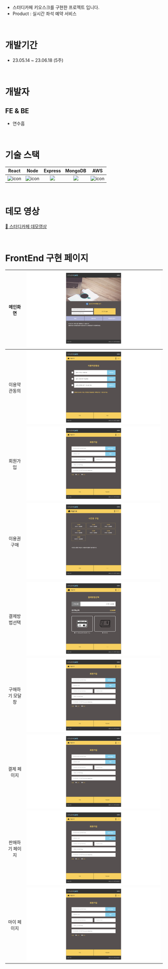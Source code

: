 - 스터디카페 키오스크를 구현한 프로젝트 입니다.
- Product : 실시간 좌석 예약 서비스

</br>


# 개발기간
- 23.05.14 ~ 23.06.18 (5주)
</br>

# 개발자
## FE & BE
- 연수흠
</br>

# 기술 스택

|React|Node|Express|MongoDB|AWS|
| :--: | :--: | :--: | :--: | :--: |
| <img src="https://techstack-generator.vercel.app/react-icon.svg" alt="icon" width="65" height="65" /> | <img src="https://techstack-generator.vercel.app/nginx-icon.svg" alt="icon" width="65" height="65" /> | <img src="https://img.shields.io/badge/express-000000?style=for-the-badge&logo=express&logoColor=white"> | <img src="https://img.shields.io/badge/mongoDB-47A248?style=for-the-badge&logo=MongoDB&logoColor=white"> | <img src="https://techstack-generator.vercel.app/aws-icon.svg" alt="icon" width="65" height="65" />
</br>

# 데모 영상
<a href="#">🔗 스터디카페 데모영상 </a>

</br>


# FrontEnd 구현 페이지


| 메인화면 | <img width=100% src="./images/메인화면.png"> | 
| :--: | :--: |
| 이용약관동의 | <img width=100% src="./images/이용약관동의.png"> |
| 회원가입 | <img width=100% src="./images/회원가입.png"> |
| 이용권구매 | <img width=100% src="./images/이용권구매.png"> |
| 결제방법선택 | <img width=100% src="./images/결제방법선택.png"> |
| 구매하기 모달창 | <img width=100% src="./images/회원가입.png"> |
| 결제 페이지 | <img width=100% src="./images/회원가입.png"> |
| 판매하기 페이지 | <img width=100% src="./images/회원가입.png"> |
| 마이 페이지 | <img width=100% src="./images/회원가입.png"> |

